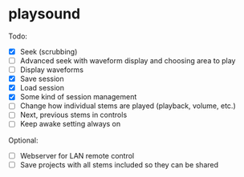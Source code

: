 # playsound


Todo:

- [x] Seek (scrubbing)
- [ ] Advanced seek with waveform display and choosing area to play
- [ ] Display waveforms
- [x] Save session
- [x] Load session
- [x] Some kind of session management
- [ ] Change how individual stems are played (playback, volume, etc.)
- [ ] Next, previous stems in controls
- [ ] Keep awake setting always on

Optional:
- [ ] Webserver for LAN remote control
- [ ] Save projects with all stems included so they can be shared